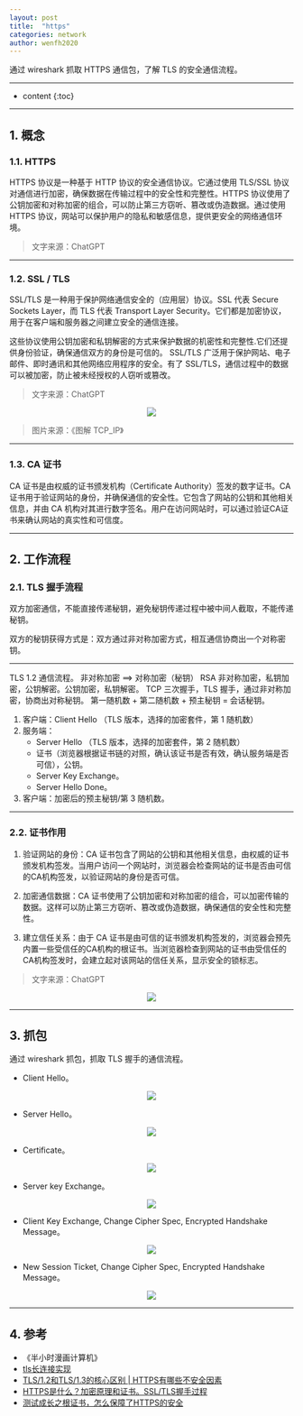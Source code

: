 ```yaml
---
layout: post
title:  "https"
categories: network
author: wenfh2020
---
```


通过 wireshark 抓取 HTTPS 通信包，了解 TLS 的安全通信流程。



---

* content
{:toc}

---

## 1. 概念

### 1.1. HTTPS

HTTPS 协议是一种基于 HTTP 协议的安全通信协议。它通过使用 TLS/SSL 协议对通信进行加密，确保数据在传输过程中的安全性和完整性。HTTPS 协议使用了公钥加密和对称加密的组合，可以防止第三方窃听、篡改或伪造数据。通过使用 HTTPS 协议，网站可以保护用户的隐私和敏感信息，提供更安全的网络通信环境。

> 文字来源：ChatGPT

---

### 1.2. SSL / TLS

SSL/TLS 是一种用于保护网络通信安全的（应用层）协议。SSL 代表 Secure Sockets Layer，而 TLS 代表 Transport Layer Security。它们都是加密协议，用于在客户端和服务器之间建立安全的通信连接。

这些协议使用公钥加密和私钥解密的方式来保护数据的机密性和完整性.它们还提供身份验证，确保通信双方的身份是可信的。
SSL/TLS 广泛用于保护网站、电子邮件、即时通讯和其他网络应用程序的安全。有了 SSL/TLS，通信过程中的数据可以被加密，防止被未经授权的人窃听或篡改。

> 文字来源：ChatGPT

<div align=center><img src="/images/2023/2023-10-08-16-01-04.png" data-action="zoom"/></div>

> 图片来源：《图解 TCP_IP》

---

### 1.3. CA 证书

CA 证书是由权威的证书颁发机构（Certificate Authority）签发的数字证书。CA证书用于验证网站的身份，并确保通信的安全性。它包含了网站的公钥和其他相关信息，并由 CA 机构对其进行数字签名。用户在访问网站时，可以通过验证CA证书来确认网站的真实性和可信度。

---

## 2. 工作流程

### 2.1. TLS 握手流程

双方加密通信，不能直接传递秘钥，避免秘钥传递过程中被中间人截取，不能传递秘钥。

双方的秘钥获得方式是：双方通过非对称加密方式，相互通信协商出一个对称密钥。

---

TLS 1.2 通信流程。
非对称加密 ==> 对称加密（秘钥）
RSA 非对称加密，私钥加密，公钥解密。公钥加密，私钥解密。
TCP 三次握手，TLS 握手，通过非对称加密，协商出对称秘钥。
第一随机数 + 第二随机数 + 预主秘钥 = 会话秘钥。

1. 客户端：Client Hello （TLS 版本，选择的加密套件，第 1 随机数）
2. 服务端：
   * Server Hello （TLS 版本，选择的加密套件，第 2 随机数）
   * 证书（浏览器根据证书链的对照，确认该证书是否有效，确认服务端是否可信），公钥。
   * Server Key Exchange。
   * Server Hello Done。
3. 客户端：加密后的预主秘钥/第 3 随机数。

---

### 2.2. 证书作用

1. 验证网站的身份：CA 证书包含了网站的公钥和其他相关信息，由权威的证书颁发机构签发。当用户访问一个网站时，浏览器会检查网站的证书是否由可信的CA机构签发，以验证网站的身份是否可信。

2. 加密通信数据：CA 证书使用了公钥加密和对称加密的组合，可以加密传输的数据。这样可以防止第三方窃听、篡改或伪造数据，确保通信的安全性和完整性。

3. 建立信任关系：由于 CA 证书是由可信的证书颁发机构签发的，浏览器会预先内置一些受信任的CA机构的根证书。当浏览器检查到网站的证书由受信任的CA机构签发时，会建立起对该网站的信任关系，显示安全的锁标志。

> 文字来源：ChatGPT

<div align=center><img src="/images/2023/2023-10-08-18-24-19.png" data-action="zoom"/></div> 

---

## 3. 抓包

通过 wireshark 抓包，抓取 TLS 握手的通信流程。

* Client Hello。

<div align=center><img src="/images/2023/2023-10-08-15-43-33.png" data-action="zoom"/></div>

* Server Hello。

<div align=center><img src="/images/2023/2023-10-08-16-24-35.png" data-action="zoom"/></div>

* Certificate。

<div align=center><img src="/images/2023/2023-10-08-16-31-00.png" data-action="zoom"/></div>

* Server key Exchange。

<div align=center><img src="/images/2023/2023-10-08-16-33-00.png" data-action="zoom"/></div>

* Client Key Exchange, Change Cipher Spec, Encrypted Handshake Message。

<div align=center><img src="/images/2023/2023-10-08-17-14-14.png" data-action="zoom"/></div>

* New Session Ticket, Change Cipher Spec, Encrypted Handshake Message。

<div align=center><img src="/images/2023/2023-10-08-17-22-25.png" data-action="zoom"/></div>

---

## 4. 参考

* 《半小时漫画计算机》
* [tls长连接实现](https://www.5axxw.com/questions/simple/0fk05y)
* [TLS/1.2和TLS/1.3的核心区别 \| HTTPS有哪些不安全因素](https://www.bilibili.com/video/BV12X4y197Pr/?spm_id_from=333.788&vd_source=a2a56cf0a934465d3945d595a71e68dc)
* [HTTPS是什么？加密原理和证书。SSL/TLS握手过程](https://www.bilibili.com/video/BV1KY411x7Jp/?spm_id_from=333.788&vd_source=a2a56cf0a934465d3945d595a71e68dc)
* [测试成长之根证书，怎么保障了HTTPS的安全](https://www.bilibili.com/video/BV1hs4y167Qc/?spm_id_from=333.999.0.0&vd_source=a2a56cf0a934465d3945d595a71e68dc)